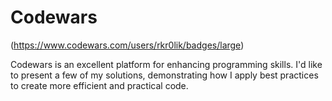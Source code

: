 # Codewars
(https://www.codewars.com/users/rkr0lik/badges/large)

Codewars is an excellent platform for enhancing programming skills. I'd like to present a few of my solutions, demonstrating how I apply best practices to create more efficient and practical code.
